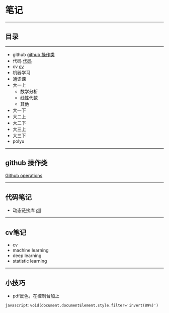# 笔记
---
## 目录
---
- github [github 操作类](https://github.com/AallRight/Notes?tab=readme-ov-file#github-%E6%93%8D%E4%BD%9C%E7%B1%BB)
- 代码 [代码](https://github.com/AallRight/Notes?tab=readme-ov-file#%E4%BB%A3%E7%A0%81%E7%AC%94%E8%AE%B0)
- cv [cv](https://github.com/AallRight/Notes?tab=readme-ov-file#cv%E7%AC%94%E8%AE%B0)
- 机器学习
- 通识课
- 大一上
  - 数学分析
  - 线性代数
  - 其他
- 大一下
- 大二上
- 大二下
- 大三上
- 大三下
- polyu

---

## github 操作类
[Github operations](https://github.com/AallRight/Github-operations)


--- 

## 代码笔记

- 动态链接库 [dll](https://github.com/AallRight/Github-operations/blob/main/%E5%8A%A8%E6%80%81%E9%93%BE%E6%8E%A5%E5%BA%93.md)


---


## cv笔记


- cv
- machine learning
- deep learning
- statistic learning


---

## 小技巧

- pdf反色，在控制台加上
```
javascript:void(document.documentElement.style.filter='invert(89%)')

```




